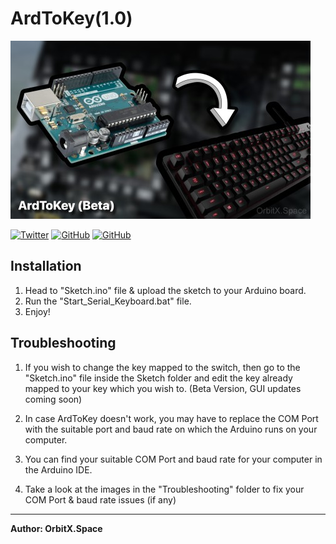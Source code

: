 # ArdToKey(1.0)

![ArdToKey(Beta)](ArdToKey_Banner.jpg)

<a href='https://twitter.com/OrbitX_Space?t=jEPMn_Dx5wny0qKDew298Q&s=08' target="_blank"><img alt='Twitter' src='https://img.shields.io/badge/OrbitX.Space-100000?style=flat&logo=Twitter&logoColor=white&labelColor=08a4f6&color=2f3136'/></a>
<a href='' target="_blank"><img alt='GitHub' src='https://img.shields.io/badge/GitHub-Passing-100000?style=flat&logo=GitHub&logoColor=white&labelColor=2b3838&color=2aae48'/></a>
<a href='' target="_blank"><img alt='GitHub' src='https://img.shields.io/badge/License-GNU-100000?style=flat&logo=GitHub&logoColor=white&labelColor=2b3838&color=c7ba00'/></a>

## Installation

1. Head to "Sketch.ino" file & upload the sketch to your Arduino board.
2. Run the "Start_Serial_Keyboard.bat" file.
3. Enjoy!

## Troubleshooting

1. If you wish to change the key mapped to the switch, then go to the "Sketch.ino" file inside the Sketch folder and edit the key already mapped to your key which you wish to. (Beta Version, GUI updates coming soon)

2. In case ArdToKey doesn't work, you may have to replace the COM Port with the suitable port and baud rate on which the Arduino runs on your computer.

3. You can find your suitable COM Port and baud rate for your computer in the Arduino IDE.	

4. Take a look at the images in the "Troubleshooting" folder to fix your COM Port & baud rate issues (if any)

***
**Author: OrbitX.Space**
